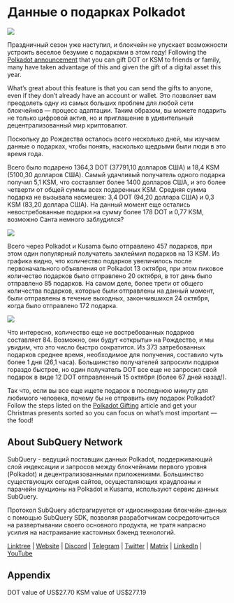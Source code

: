 # Данные о подарках Polkadot

![](https://miro.medium.com/max/1400/1*Y_Fm1wWLcN9lAbWr0KK1qA.png)

Праздничный сезон уже наступил, и блокчейн не упускает возможности устроить веселое безумие с подарками в этом году! Following the [Polkadot announcement](https://polkadot.network/blog/introducing-polkadot-kusama-gifts/) that you can gift DOT or KSM to friends or family, many have taken advantage of this and given the gift of a digital asset this year.

What’s great about this feature is that you can send the gifts to anyone, even if they don’t already have an account or wallet. Это позволяет вам преодолеть одну из самых больших проблем для любой сети блокчейнов — процесс адаптации. Таким образом, вы можете подарить не только цифровой актив, но и приглашение в удивительный децентрализованный мир криптовалют.

Поскольку до Рождества осталось всего несколько дней, мы изучаем данные о подарках, чтобы понять, насколько щедрыми были люди в это время года.

Всего было подарено 1364,3 DOT (37791,10 долларов США) и 18,4 KSM (5100,30 долларов США). Самый удачливый получатель одного подарка получил 5,1 KSM, что составляет более 1400 долларов США, и это более четверти от общей суммы всех подаренных KSM. Средняя сумма подарка не вызывала насмешек: 3,4 DOT (94,20 доллара США) и 0,3 KSM (83,20 доллара США). На данный момент еще остались невостребованные подарки на сумму более 178 DOT и 0,77 KSM, возможно Санта немного заблудился?

![](https://miro.medium.com/max/1400/0*39FkrB8c1ZE2LhlU)

Всего через Polkadot и Kusama было отправлено 457 подарков, при этом один популярный получатель заклеймил подарков на 13 KSM. Из графика видно, что количество подарков увеличилось после первоначального объявления от Polkadot 13 октября, при этом пиковое количество подарков было отправлено 20 октября, в тот день было отправлено 85 подарков. На самом деле, более трети от общего количества подарков, которые были отправлены на данный момент, были отправлены в течение выходных, закончившихся 24 октября, когда было отправлено 172 подарка.

![](https://miro.medium.com/max/1400/0*F12i2JCMl0YOwaLG)

Что интересно, количество еще не востребованных подарков составляет 84. Возможно, они будут «открыты» на Рождество, и мы увидим, что это число быстро сократится. Из 373 затребованных подарков среднее время, необходимое для получения, составило чуть более 1 дня (26,1 часа). Большинство получателей запросили подарки гораздо быстрее, но один получатель DOT все еще не запросил свой подарок в виде 12 DOT отправленный 15 октября (более 67 дней назад!).

Так что, если вы все еще ищете подарок в последнюю минуту для любимого человека, почему бы не отправить ему подарок Polkadot? Follow the steps listed on the [Polkadot Gifting](https://polkadot.network/blog/introducing-polkadot-kusama-gifts/) article and get your Christmas presents sorted so you can focus on what’s most important — the food!

## About SubQuery Network

SubQuery - ведущий поставщик данных Polkadot, поддерживающий слой индексации и запросов между блокчейнами первого уровня (Polkadot) и децентрализованными приложениями. Большинство существующих сегодня сайтов, осуществляющих краудлоаны и парачейн аукционы на Polkadot и Kusama, используют сервис данных SubQuery.

Протокол SubQuery абстрагируется от идиосинкразии блокчейн-данных с помощью SubQuery SDK, позволяя разработчикам сосредоточиться на развертывании своего основного продукта, не тратя напрасно усилия на настраивание кастомных бэкенд технологий.

​​​​[Linktree](https://linktr.ee/subquerynetwork) | [Website](https://subquery.network/) | [Discord](https://discord.com/invite/78zg8aBSMG) | [Telegram](https://t.me/subquerynetwork) | [Twitter](https://twitter.com/subquerynetwork) | [Matrix](https://matrix.to/#/#subquery:matrix.org) | [LinkedIn](https://www.linkedin.com/company/subquery) | [YouTube](https://www.youtube.com/channel/UCi1a6NUUjegcLHDFLr7CqLw)

## Appendix

DOT value of US\$27.70 KSM value of US\$277.19
